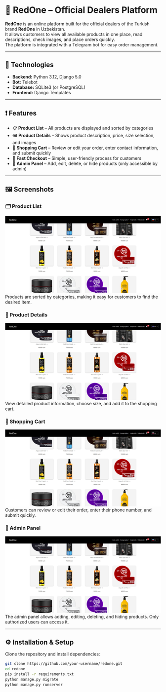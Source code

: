 # 🛒 RedOne – Official Dealers Platform

**RedOne** is an online platform built for the official dealers of the Turkish brand **RedOne** in Uzbekistan.  
It allows customers to view all available products in one place, read descriptions, check images, and place orders quickly.  
The platform is integrated with a Telegram bot for easy order management.

---

## 🚀 Technologies
- **Backend:** Python 3.12, Django 5.0  
- **Bot:** Telebot  
- **Database:** SQLite3 (or PostgreSQL)  
- **Frontend:** Django Templates  

---

## ❗️ Features

- 📋 **Product List** – All products are displayed and sorted by categories  
- 🖼️ **Product Details** – Shows product description, price, size selection, and images  
- 🛒 **Shopping Cart** – Review or edit your order, enter contact information, and submit quickly  
- 📲 **Fast Checkout** – Simple, user-friendly process for customers  
- 🔑 **Admin Panel** – Add, edit, delete, or hide products (only accessible by admin)

---

## 🖼️ Screenshots

### 🗂️ Product List
![List Products](media/screenshorts/photo_2025-09-09_15-39-29.jpg)  
Products are sorted by categories, making it easy for customers to find the desired item.

### 📄 Product Details
![Product Detail](media/screenshorts/photo_2025-09-09_15-39-29.jpg)  
View detailed product information, choose size, and add it to the shopping cart.

### 🛒 Shopping Cart
![Cart](media/screenshorts/photo_2025-09-09_15-39-29.jpg)  
Customers can review or edit their order, enter their phone number, and submit quickly.

### 🔧 Admin Panel
![Admin Panel](media/screenshorts/photo_2025-09-09_15-39-29.jpg)  
The admin panel allows adding, editing, deleting, and hiding products. Only authorized users can access it.

---

## ⚙️ Installation & Setup

Clone the repository and install dependencies:

```bash
git clone https://github.com/your-username/redone.git
cd redone
pip install -r requirements.txt
python manage.py migrate
python manage.py runserver
